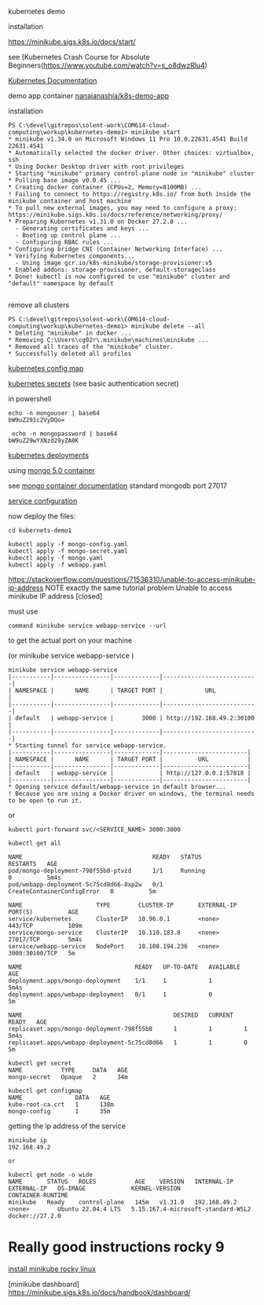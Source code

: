 kubernetes demo

installation

https://minikube.sigs.k8s.io/docs/start/

see [Kubernetes Crash Course for Absolute Beginners(https://www.youtube.com/watch?v=s_o8dwzRlu4)

[Kubernetes Documentation](https://kubernetes.io/docs/home/)

demo app container [nanajanashia/k8s-demo-app](https://hub.docker.com/r/nanajanashia/k8s-demo-app)

installation

```
PS C:\devel\gitrepos\solent-work\COM614-cloud-computing\workup\kubernetes-demo1> minikube start
* minikube v1.34.0 on Microsoft Windows 11 Pro 10.0.22631.4541 Build 22631.4541
* Automatically selected the docker driver. Other choices: virtualbox, ssh
* Using Docker Desktop driver with root privileges
* Starting "minikube" primary control-plane node in "minikube" cluster
* Pulling base image v0.0.45 ...
* Creating docker container (CPUs=2, Memory=8100MB) ...
! Failing to connect to https://registry.k8s.io/ from both inside the minikube container and host machine
* To pull new external images, you may need to configure a proxy: https://minikube.sigs.k8s.io/docs/reference/networking/proxy/
* Preparing Kubernetes v1.31.0 on Docker 27.2.0 ...
  - Generating certificates and keys ...
  - Booting up control plane ...
  - Configuring RBAC rules ...
* Configuring bridge CNI (Container Networking Interface) ...
* Verifying Kubernetes components...
  - Using image gcr.io/k8s-minikube/storage-provisioner:v5
* Enabled addons: storage-provisioner, default-storageclass
* Done! kubectl is now configured to use "minikube" cluster and "default" namespace by default


```
remove all clusters

```
PS C:\devel\gitrepos\solent-work\COM614-cloud-computing\workup\kubernetes-demo1> minikube delete --all
* Deleting "minikube" in docker ...
* Removing C:\Users\cg02r\.minikube\machines\minikube ...
* Removed all traces of the "minikube" cluster.
* Successfully deleted all profiles
```


[kubernetes config map](https://kubernetes.io/docs/concepts/configuration/configmap/)

[kubernetes secrets](https://kubernetes.io/docs/concepts/configuration/secret/)
(see basic authentication secret)

in powershell

```
echo -n mongouser | base64
bW9uZ291c2VyDQo=

 echo -n mongopassword | base64
bW9uZ29wYXNzd29yZA0K
```

[kubernetes deployments](https://kubernetes.io/docs/concepts/workloads/controllers/deployment/)

using [mongo 5.0 container](https://hub.docker.com/layers/library/mongo/5.0/images/sha256-02425a4d2150ff04e01a515388f4190d4dcc73b1912a5be5c993eda18bb07412?context=explore)

see [mongo container documentation](https://hub.docker.com/_/mongo)  standard mongodb port 27017

[service configuration](https://kubernetes.io/docs/concepts/services-networking/service/)

now deploy the files:

```
cd kubernets-demo1

kubectl apply -f mongo-config.yaml
kubectl apply -f mongo-secret.yaml
kubectl apply -f mongo.yaml
kubectl apply -f webapp.yaml
```

https://stackoverflow.com/questions/71536310/unable-to-access-minikube-ip-address  NOTE exactly the same tutorial problem Unable to access minikube IP address [closed]

must use 
```
command minikube service webapp-service --url 
```
to get the actual port on your machine

(or minikube service webapp-service )

```
minikube service webapp-service
|-----------|----------------|-------------|---------------------------|
| NAMESPACE |      NAME      | TARGET PORT |            URL            |
|-----------|----------------|-------------|---------------------------|
| default   | webapp-service |        3000 | http://192.168.49.2:30100 |
|-----------|----------------|-------------|---------------------------|
* Starting tunnel for service webapp-service.
|-----------|----------------|-------------|------------------------|
| NAMESPACE |      NAME      | TARGET PORT |          URL           |
|-----------|----------------|-------------|------------------------|
| default   | webapp-service |             | http://127.0.0.1:57818 |
|-----------|----------------|-------------|------------------------|
* Opening service default/webapp-service in default browser...
! Because you are using a Docker driver on windows, the terminal needs to be open to run it.
```

or

```
kubectl port-forward svc/<SERVICE_NAME> 3000:3000
```



```
kubectl get all

NAME                                     READY   STATUS                       RESTARTS   AGE
pod/mongo-deployment-798f55b8-ptvzd      1/1     Running                      0          5m4s
pod/webapp-deployment-5c75cd8d66-8xp2w   0/1     CreateContainerConfigError   0          5m

NAME                     TYPE        CLUSTER-IP       EXTERNAL-IP   PORT(S)          AGE
service/kubernetes       ClusterIP   10.96.0.1        <none>        443/TCP          109m
service/mongo-service    ClusterIP   10.110.183.8     <none>        27017/TCP        5m4s
service/webapp-service   NodePort    10.108.194.236   <none>        3000:30100/TCP   5m

NAME                                READY   UP-TO-DATE   AVAILABLE   AGE
deployment.apps/mongo-deployment    1/1     1            1           5m4s
deployment.apps/webapp-deployment   0/1     1            0           5m

NAME                                           DESIRED   CURRENT   READY   AGE
replicaset.apps/mongo-deployment-798f55b8      1         1         1       5m4s
replicaset.apps/webapp-deployment-5c75cd8d66   1         1         0       5m
```

```
kubectl get secret
NAME           TYPE     DATA   AGE
mongo-secret   Opaque   2      34m

kubectl get configmap
NAME               DATA   AGE
kube-root-ca.crt   1      138m
mongo-config       1      35m
```

getting the ip address of the service

```
minikube ip
192.168.49.2

or 

kubectl get node -o wide
NAME       STATUS   ROLES           AGE    VERSION   INTERNAL-IP    EXTERNAL-IP   OS-IMAGE             KERNEL-VERSION                       CONTAINER-RUNTIME
minikube   Ready    control-plane   145m   v1.31.0   192.168.49.2   <none>        Ubuntu 22.04.4 LTS   5.15.167.4-microsoft-standard-WSL2   docker://27.2.0
```

# Really good instructions rocky 9

[install minikube rocky linux](https://www.linuxbuzz.com/how-to-install-minikube-on-rocky-linux/)

[minikube dashboard] https://minikube.sigs.k8s.io/docs/handbook/dashboard/
